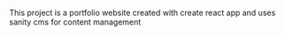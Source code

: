 This project is a portfolio website created with create react app and uses sanity cms for content management





